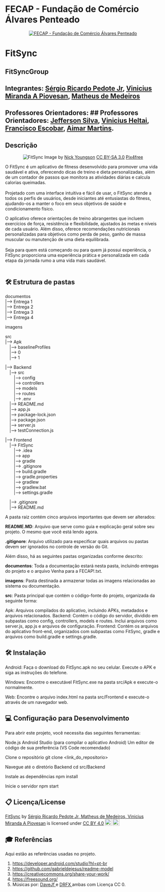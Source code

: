 # FECAP - Fundação de Comércio Álvares Penteado
<p align="center"> <a href= "https://www.fecap.br/"><img src="https://encrypted-tbn0.gstatic.com/images?q=tbn:ANd9GcRhZPrRa89Kma0ZZogxm0pi-tCn_TLKeHGVxywp-LXAFGR3B1DPouAJYHgKZGV0XTEf4AE&usqp=CAU" alt="FECAP - Fundação de Comércio Álvares Penteado" border="0"></a> </p>

# FitSync

## FitSyncGroup

## Integrantes: <a href="https://www.linkedin.com/in/sergio-pedote/">Sérgio Ricardo Pedote Jr</a>, <a href="https://www.linkedin.com/in/vinipiovesan/">Vinicius Miranda A Piovesan</a>, <a href="https://www.linkedin.com/in/matheus-de-medeiros-5516a02a9/">Matheus de Medeiros</a>

## Professores Orientadores: ## Professores Orientadores: <a href="https://www.linkedin.com/in/jefferson-o-silva/">Jefferson Silva</a>, <a href="https://www.linkedin.com/in/vheltai/">Vinicius Heltai</a>, <a href="https://www.linkedin.com/in/francisco-escobar/">Francisco Escobar</a>, <a href="https://www.linkedin.com/in/aimarlopes/">Aimar Martins</a>.

## Descrição
<p align="center"> <img src="https://pix4free.org/assets/library/2021-01-20/originals/game.jpg" alt="FitSync" border="0"> Image by <a href="http://www.nyphotographic.com/">Nick Youngson</a> <a rel="license" href="https://creativecommons.org/licenses/by-sa/3.0/">CC BY-SA 3.0</a> <a href="http://pix4free.org/">Pix4free</a> </p>

O FitSync é um aplicativo de fitness desenvolvido para promover uma vida saudável e ativa, oferecendo dicas de treino e dieta personalizadas, além de um contador de passos que monitora as atividades diárias e calcula calorias queimadas.
<br><br>
Projetado com uma interface intuitiva e fácil de usar, o FitSync atende a todos os perfis de usuários, desde iniciantes até entusiastas do fitness, ajudando-os a manter o foco em seus objetivos de saúde e condicionamento físico.

O aplicativo oferece orientações de treino abrangentes que incluem exercícios de força, resistência e flexibilidade, ajustados às metas e níveis de cada usuário. Além disso, oferece recomendações nutricionais personalizadas para objetivos como perda de peso, ganho de massa muscular ou manutenção de uma dieta equilibrada.
<br><br>
Seja para quem está começando ou para quem já possui experiência, o FitSync proporciona uma experiência prática e personalizada em cada etapa da jornada rumo a uma vida mais saudável.
<br><br>

## 🛠 Estrutura de pastas

documentos<br>
|--> Entrega 1<br>
|--> Entrega 2<br>
|--> Entrega 3<br>
|--> Entrega 4<br>

imagens<br>

src<br>
|--> Apk<br>
&emsp;|--> baselineProfiles<br>
&emsp;|--> 0<br>
&emsp;|--> 1<br>

|--> Backend<br>
&emsp;|--> src<br>
&emsp;&emsp;|--> config<br>
&emsp;&emsp;|--> controllers<br>
&emsp;&emsp;|--> models<br>
&emsp;&emsp;|--> routes<br>
&emsp;&emsp;|--> .env<br>
&emsp;|--> README.md<br>
&emsp;|--> app.js<br>
&emsp;|--> package-lock.json<br>
&emsp;|--> package.json<br>
&emsp;|--> server.js<br>
&emsp;|--> testConnection.js<br>

|--> Frontend<br>
&emsp;|--> FitSync<br>
&emsp;&emsp;|--> .idea<br>
&emsp;&emsp;|--> app<br>
&emsp;&emsp;|--> gradle<br>
&emsp;&emsp;|--> .gitignore<br>
&emsp;&emsp;|--> build.gradle<br>
&emsp;&emsp;|--> gradle.properties<br>
&emsp;&emsp;|--> gradlew<br>
&emsp;&emsp;|--> gradlew.bat<br>
&emsp;&emsp;|--> settings.gradle<br>

&emsp;|--> .gitignore<br>
&emsp;|--> README.md<br>

  

A pasta raiz contém cinco arquivos importantes que devem ser alterados:

<b>README.MD</b>: Arquivo que serve como guia e explicação geral sobre seu projeto. O mesmo que você está lendo agora.

<b>.gitignore</b>: Arquivo utilizado para especificar quais arquivos ou pastas devem ser ignorados no controle de versão do Git.

Além disso, há as seguintes pastas organizadas conforme descrito:

<b>documentos</b>: Toda a documentação estará nesta pasta, incluindo entregas do projeto e o arquivo Venha para a FECAP!.txt.

<b>imagens</b>: Pasta destinada a armazenar todas as imagens relacionadas ao sistema ou documentação.

<b>src</b>: Pasta principal que contém o código-fonte do projeto, organizada da seguinte forma:

Apk: Arquivos compilados do aplicativo, incluindo APKs, metadados e arquivos relacionados.
Backend: Contém o código do servidor, dividido em subpastas como config, controllers, models e routes. Inclui arquivos como server.js, app.js e arquivos de configuração.
Frontend: Contém os arquivos do aplicativo front-end, organizados com subpastas como FitSync, gradle e arquivos como build.gradle e settings.gradle.

## 🛠 Instalação
Android:
Faça o download do FitSync.apk no seu celular.
Execute o APK e siga as instruções do telefone.

Windows:
Encontre o executável FitSync.exe na pasta src/Apk e execute-o normalmente.

Web:
Encontre o arquivo index.html na pasta src/Frontend e execute-o através de um navegador web.

## 💻 Configuração para Desenvolvimento
Para abrir este projeto, você necessita das seguintes ferramentas:

Node.js
Android Studio (para compilar o aplicativo Android)
Um editor de código de sua preferência (VS Code recomendado)

 Clone o repositório
git clone <link_do_repositorio>

 Navegue até o diretório Backend
cd src/Backend

 Instale as dependências
npm install

 Inicie o servidor
npm start


## 📋 Licença/License

<p xmlns:cc="http://creativecommons.org/ns#" xmlns:dct="http://purl.org/dc/terms/"><a property="dct:title" rel="cc:attributionURL" href="https://github.com/2024-2-NADS3/Projeto6/blob/main/README.md">FitSync</a> by <a rel="cc:attributionURL dct:creator" property="cc:attributionName" href="https://www.linkedin.com/in/sergio-pedote/">Sérgio Ricardo Pedote Jr, Matheus de Medeiros, Vinicius Miranda A Piovesan</a> is licensed under <a href="https://creativecommons.org/licenses/by/4.0/?ref=chooser-v1" target="_blank" rel="license noopener noreferrer" style="display:inline-block;">CC BY 4.0<img style="height:22px!important;margin-left:3px;vertical-align:text-bottom;" src="https://mirrors.creativecommons.org/presskit/icons/cc.svg?ref=chooser-v1" alt=""><img style="height:22px!important;margin-left:3px;vertical-align:text-bottom;" src="https://mirrors.creativecommons.org/presskit/icons/by.svg?ref=chooser-v1" alt=""></a></p>

## 🎓 Referências

Aqui estão as referências usadas no projeto.

1. <https://developer.android.com/studio?hl=pt-br>
2. <https://github.com/gabrieldejesus/readme-model>
3. <https://creativecommons.org/share-your-work/>
4. <https://freesound.org/>
5. Músicas por: <a href="https://freesound.org/people/DaveJf/sounds/616544/"> DaveJf </a> e <a href="https://freesound.org/people/DRFX/sounds/338986/"> DRFX </a> ambas com Licença CC 0.

